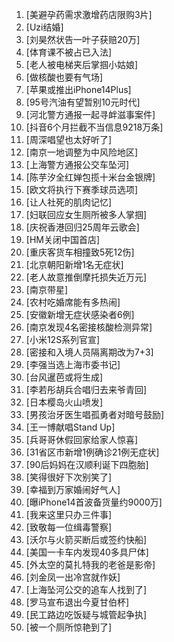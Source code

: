 
1. [美避孕药需求激增药店限购3片]
1. [Uzi结婚]
1. [刘昊然状告一叶子获赔20万]
1. [体育课不被占已入法]
1. [老人被电梯夹后掌掴小姑娘]
1. [做核酸也要有气场]
1. [苹果或推出iPhone14Plus]
1. [95号汽油有望暂别10元时代]
1. [河北警方通报一起寻衅滋事案件]
1. [抖音6个月拦截不当信息9218万条]
1. [周深唱望也太好听了]
1. [南京一地调整为中风险地区]
1. [上海警方通报公交车坠河]
1. [陈芋汐全红婵包揽十米台金银牌]
1. [欧文将执行下赛季球员选项]
1. [让人社死的肌肉记忆]
1. [妇联回应女生厕所被多人掌掴]
1. [庆祝香港回归25周年云歌会]
1. [HM关闭中国首店]
1. [重庆客货车相撞致5死12伤]
1. [北京朝阳新增1名无症状]
1. [老人故意推倒摩托损失近万元]
1. [南京带星]
1. [农村吃婚席能有多热闹]
1. [安徽新增无症状感染者6例]
1. [南京发现4名密接核酸检测异常]
1. [小米12S系列官宣]
1. [密接和入境人员隔离期改为7+3]
1. [李强当选上海市委书记]
1. [台风暹芭或将生成]
1. [李若彤胡兵合唱归去来爷青回]
1. [日本樱岛火山喷发]
1. [男孩治牙医生唱孤勇者对暗号鼓励]
1. [王一博献唱Stand Up]
1. [兵哥哥休假回家给家人惊喜]
1. [31省区市新增1例确诊21例无症状]
1. [90后妈妈在汉顺利诞下四胞胎]
1. [笑得很好下次别笑了]
1. [幸福到万家婚闹好气人]
1. [曝iPhone14首波备货量约9000万]
1. [我来这里只办三件事]
1. [致敬每一位缉毒警察]
1. [沃尔与火箭买断后或签约快船]
1. [美国一卡车内发现40多具尸体]
1. [外太空的莫扎特我的老爸是影帝]
1. [刘金凤一出冷宫就作妖]
1. [上海坠河公交的追车人找到了]
1. [罗马宣布退出今夏甘伯杯]
1. [民工路边吃饭疑与城管起争执]
1. [被一个厕所惊艳到了]